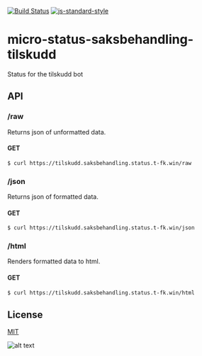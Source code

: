 [![Build Status](https://travis-ci.org/telemark/micro-status-saksbehandling-tilskudd.svg?branch=master)](https://travis-ci.org/telemark/micro-status-saksbehandling-tilskudd)
[![js-standard-style](https://img.shields.io/badge/code%20style-standard-brightgreen.svg?style=flat)](https://github.com/feross/standard)

# micro-status-saksbehandling-tilskudd
Status for the tilskudd bot

## API

### **/raw**

Returns json of unformatted data.

#### GET

```bash
$ curl https://tilskudd.saksbehandling.status.t-fk.win/raw
```

### **/json**

Returns json of formatted data.

#### GET

```bash
$ curl https://tilskudd.saksbehandling.status.t-fk.win/json
```

### **/html**

Renders formatted data to html. 

#### GET

```bash
$ curl https://tilskudd.saksbehandling.status.t-fk.win/html
```

## License

[MIT](LICENSE)

![alt text](https://robots.kebabstudios.party/micro-status-saksbehandling-tilskudd.png "Robohash image of micro-status-saksbehandling-tilskudd")
